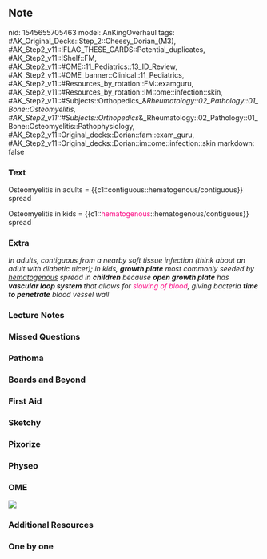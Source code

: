 ## Note
nid: 1545655705463
model: AnKingOverhaul
tags: #AK_Original_Decks::Step_2::Cheesy_Dorian_(M3), #AK_Step2_v11::!FLAG_THESE_CARDS::Potential_duplicates, #AK_Step2_v11::!Shelf::FM, #AK_Step2_v11::#OME::11_Pediatrics::13_ID_Review, #AK_Step2_v11::#OME_banner::Clinical::11_Pediatrics, #AK_Step2_v11::#Resources_by_rotation::FM::examguru, #AK_Step2_v11::#Resources_by_rotation::IM::ome::infection::skin, #AK_Step2_v11::#Subjects::Orthopedics_&_Rheumatology::02_Pathology::01_Bone::Osteomyelitis, #AK_Step2_v11::#Subjects::Orthopedics_&_Rheumatology::02_Pathology::01_Bone::Osteomyelitis::Pathophysiology, #AK_Step2_v11::Original_decks::Dorian::fam::exam_guru, #AK_Step2_v11::Original_decks::Dorian::im::ome::infection::skin
markdown: false

### Text
Osteomyelitis in adults =
{{c1::contiguous::hematogenous/contiguous}} spread
<div>
  Osteomyelitis in kids = {{c1::<font color=
  "#FC0280">hematogenous</font>::hematogenous/contiguous}} spread
</div>

### Extra
<div>
  <i>In adults, contiguous from a nearby soft tissue infection
  (think about an adult with diabetic ulcer); in kids, <b>growth
  plate</b> most commonly seeded by <u>hematogenous</u> spread in
  <b>children</b> because <b>open growth plate</b> has <b>vascular
  loop system</b> that allows for <font color="#FC0280">slowing of
  blood</font>, giving bacteria <b>time to penetrate</b> blood
  vessel wall</i>
</div>

### Lecture Notes


### Missed Questions


### Pathoma


### Boards and Beyond


### First Aid


### Sketchy


### Pixorize


### Physeo


### OME
<div class="ome-widget">
  <a href=
  "https://onlinemeded.org/spa/pediatrics?ref=anki"><img src=
  "_OME_AnkiFlashcards_Topic_5.png"></a>
</div>

### Additional Resources


### One by one

